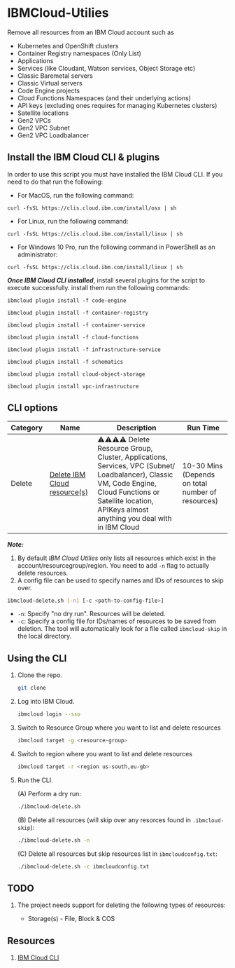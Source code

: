 # IBMCloud-Utilies

Remove all resources from an IBM Cloud account such as 

- Kubernetes and OpenShift clusters
- Container Registry namespaces (Only List)
- Applications 
- Services (like Cloudant, Watson services, Object Storage etc)
- Classic Baremetal servers
- Classic Virtual servers
- Code Engine projects 
- Cloud Functions Namespaces (and their underlying actions)
- API keys (excluding ones requires for managing Kubernetes clusters)
- Satellite locations
- Gen2 VPCs
- Gen2 VPC Subnet
- Gen2 VPC Loadbalancer

## Install the IBM Cloud CLI & plugins

In order to use this script you must have installed the IBM Cloud CLI. If you need to do that run the following:

- For MacOS, run the following command:

```
curl -fsSL https://clis.cloud.ibm.com/install/osx | sh
```

- For Linux, run the following command:

```
curl -fsSL https://clis.cloud.ibm.com/install/linux | sh
```

- For Windows 10 Pro, run the following command in PowerShell as an administrator:

```
curl -fsSL https://clis.cloud.ibm.com/install/linux | sh
```

***Once IBM Cloud CLI installed***,  install several plugins for the script to execute successfully.
install them run the following commands:

```
ibmcloud plugin install -f code-engine
```

```
ibmcloud plugin install -f container-registry
```

```
ibmcloud plugin install -f container-service
```

```
ibmcloud plugin install -f cloud-functions
```

```
ibmcloud plugin install -f infrastructure-service
```

```
ibmcloud plugin install -f schematics
```

```
ibmcloud plugin install cloud-object-storage
```

```
ibmcloud plugin install vpc-infrastructure
```

## CLI options

| Category | Name                                                                       | Description          | Run Time |
|--------|----------------------------------------------------------------------------|----------------------|----------|
| Delete   | [Delete IBM Cloud resource(s)](./ibmcloud-delete.sh) |⚠️⚠️⚠️⚠️ Delete Resource Group, Cluster, Applications, Services, VPC (Subnet/ Loadbalancer), Classic VM, Code Engine, Cloud Functions or Satellite location, APIKeys almost anything you deal with in IBM Cloud | 10-30 Mins (Depends on total number of resources)  |

***Note:***

1. By default *IBM Cloud Utilies* only lists all resources which exist in the account/resourcegroup/region. You need to add `-n` flag to actually delete resources.
2. A config file can be used to specify names and IDs of resources to skip over.

```bash
ibmcloud-delete.sh [-n] [-c <path-to-config-file>]
```

* `-n`: Specify "no dry run". Resources will be deleted.
* `-c`: Specify a config file for IDs/names of resources to be saved from deletion. The tool will automatically look for a file called `ibmcloud-skip` in the local directory.

## Using the CLI

1. Clone the repo.

   ```bash
   git clone
   ```

2. Log into IBM Cloud.

   ```bash
   ibmcloud login --sso
   ```
3. Switch to Resource Group where you want to list and delete resources

   ```bash
   ibmcloud target -g <resource-group>
   ```
4. Switch to region where you want to list and delete resources

   ```bash
   ibmcloud target -r <region us-south,eu-gb>
   ```

4. Run the CLI.

   (A) Perform a dry run:

   ```bash
   ./ibmcloud-delete.sh
   ```

   (B) Delete all resources (will skip over any resorces found in `.ibmcloud-skip`):

   ```bash
   ./ibmcloud-delete.sh -n
   ```

   (C) Delete all resources but skip resources list in `ibmcloudconfig.txt`:

   ```bash
   ./ibmcloud-delete.sh -c ibmcloudconfig.txt
   ```

## TODO

1. The project needs support for deleting the following types of resources:

   * Storage(s) - File, Block & COS
  
## Resources

1. [IBM Cloud CLI](https://cloud.ibm.com/docs/cli?topic=cli-getting-started)